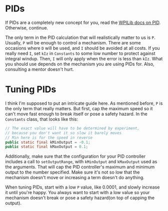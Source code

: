 PIDs
===
If PIDs are a completely new concept for you, read the [WPILib docs on PID](https://docs.wpilib.org/en/stable/docs/software/advanced-controls/introduction/introduction-to-pid.html). Otherwise, continue.  

The only term in the PID calculation that will realistically matter to us is `P`. Usually, `P` will be enough to control a mechanism. There are some occasions where `D` will be used, and `I` should be avoided at all costs. If you really need `I`, set `kIz` in `Constants` to some low number to protect against integral windup. Then, `I` will only apply when the error is less than `kIz`. What you should use depends on the mechanism you are using PIDs for. Also, consulting a mentor doesn't hurt.

Tuning PIDs
===
I think I'm supposed to put an intricate guide here. As mentioned before, `P` is the only term that really matters. But first, cap the maximum speed so it can't move fast enough to break itself or pose a safety hazard. In the `Constants` class, that looks like this:
```java
// The exact value will have to be determined by experiment,
// because you don't want it so slow it barely moves
// Min here is for the speed in reverse
public static final kMinOutput = -0.1;
public static final kMaxOutput = 0.1;
```
Additionally, make sure that the configuration for your PID controller includes a call to `setOutputRange`, with `kMinOutput` and `kMaxOutput` used as the arguments. That will cap the PID controller's maximum and minimum output to the number specified. Make sure it's not so low that the mechanism doesn't move or increasing a term doesn't do anything. 

When tuning PIDs, start with a low `P` value, like 0.0001, and slowly increase it until you're happy. You always want to start with a low value so your mechanism doesn't break or pose a safety hazard(on top of capping the output).